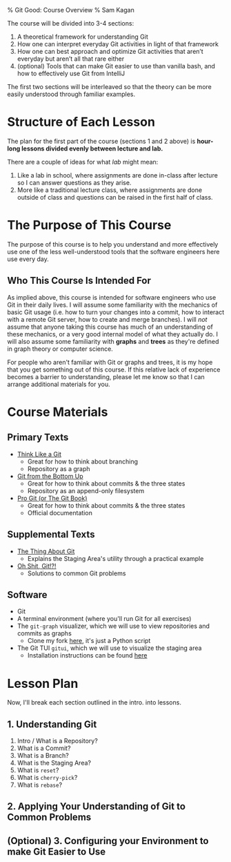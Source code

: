 % Git Good: Course Overview
% Sam Kagan

The course will be divided into 3-4 sections:

1. A theoretical framework for understanding Git
1. How one can interpret everyday Git activities in light of that framework
1. How one can best approach and optimize Git activities that aren’t everyday but aren’t all that rare either
1. (optional) Tools that can make Git easier to use than vanilla bash, and how to effectively use Git from IntelliJ

The first two sections will be interleaved so that the theory can be more easily understood through familiar examples.

# Structure of Each Lesson
The plan for the first part of the course (sections 1 and 2 above) is **hour-long lessons divided evenly between lecture and lab.**

There are a couple of ideas for what *lab* might mean:
1. Like a lab in school, where assignments are done in-class after lecture so I can answer questions as they arise.
1. More like a traditional lecture class, where assignments are done outside of class and questions can be raised in the first half of class.

# The Purpose of This Course
The purpose of this course is to help you understand and more effectively use one of the less well-understood tools that the software engineers here use every day.

## Who This Course Is Intended For
As implied above, this course is intended for software engineers who use Git in their daily lives.
I will assume some familiarity with the mechanics of basic Git usage (i.e. how to turn your changes into a commit, how to interact with a remote Git server, how to create and merge branches).
I will *not* assume that anyone taking this course has much of an understanding of these mechanics, or a very good internal model of what they actually do.
I will also assume some familiarity with **graphs** and **trees** as they're defined in graph theory or computer science.

For people who aren't familiar with Git or graphs and trees, it is my hope that you get something out of this course.
If this relative lack of experience becomes a barrier to understanding, please let me know so that I can arrange additional materials for you.

# Course Materials
## Primary Texts
* [Think Like a Git](https://think-like-a-git.net)
    * Great for how to think about branching
    * Repository as a graph
* [Git from the Bottom Up](https://jwiegley.github.io/git-from-the-bottom-up)
    * Great for how to think about commits & the three states
    * Repository as an append-only filesystem
* [Pro Git (or The Git Book)](https://git-scm.com/book/en/v2/)
    * Great for how to think about commits & the three states
    * Official documentation

## Supplemental Texts
* [The Thing About Git](https://tomayko.com/blog/2008/the-thing-about-git)
    * Explains the Staging Area's utility through a practical example
* [Oh Shit, Git!?!](https://ohshitgit.com/)
    * Solutions to common Git problems

## Software
* Git
* A terminal environment (where you'll run Git for all exercises)
* The `git-graph` visualizer, which we will use to view repositories and commits as graphs
    * Clone my fork [here](https://github.com/HungryJoe/git-graph), it's just a Python script
* The Git TUI `gitui`, which we will use to visualize the staging area
    * Installation instructions can be found [here](https://github.com/extrawurst/gitui#6--installation-top-)

# Lesson Plan
Now, I'll break each section outlined in the intro. into lessons.

## 1. Understanding Git
1. Intro / What is a Repository?
1. What is a Commit?
1. What is a Branch?
1. What is the Staging Area?
1. What is `reset`?
1. What is `cherry-pick`?
1. What is `rebase`?

## 2. Applying Your Understanding of Git to Common Problems
## (Optional) 3. Configuring your Environment to make Git Easier to Use
